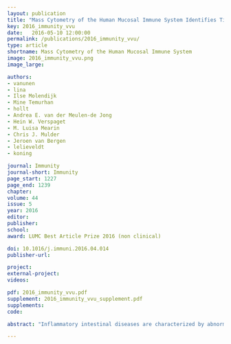 ```yaml
---
layout: publication
title: "Mass Cytometry of the Human Mucosal Immune System Identifies Tissue- and Disease-Associated Immune Subsets"
key: 2016_immunity_vvu
date:   2016-05-10 12:00:00
permalink: /publications/2016_immunity_vvu/
type: article
shortname: Mass Cytometry of the Human Mucosal Immune System
image: 2016_immunity_vvu.png
image_large:

authors:
- vanunen
- lina
- Ilse Molendijk
- Mine Temurhan
- hollt
- Andrea E. van der Meulen-de Jong
- Hein W. Verspaget
- M. Luisa Mearin
- Chris J. Mulder
- Jeroen van Bergen
- lelieveldt
- koning

journal: Immunity
journal-short: Immunity
page_start: 1227
page_end: 1239
chapter:
volume: 44
issue: 5
year: 2016
editor:
publisher:
school:
award: LUMC Best Article Prize 2016 (non clinical)

doi: 10.1016/j.immuni.2016.04.014
publisher-url:

project:
external-project:
videos:

pdf: 2016_immunity_vvu.pdf
supplement: 2016_immunity_vvu_supplement.pdf
supplements:
code:

abstract: "Inflammatory intestinal diseases are characterized by abnormal immune responses and affect distinct locations of the gastrointestinal tract. Although the role of several immune subsets in driving intestinal pathology has been studied, a system-wide approach that simultaneously interrogates all major lineages on a single-cell basis is lacking. We used high-dimensional mass cytometry to generate a system-wide view of the human mucosal immune system in health and disease. We distinguished 142 immune subsets and through computational applications found distinct immune subsets in peripheral blood mononuclear cells and intestinal biopsies that distinguished patients from controls. In addition, mucosal lymphoid malignancies were readily detected as well as precursors from which these likely derived. These findings indicate that an integrated high-dimensional analysis of the entire immune system can identify immune subsets associated with the pathogenesis of complex intestinal disorders. This might have implications for diagnostic procedures, immune-monitoring, and treatment of intestinal diseases and mucosal malignancies."

---
```


